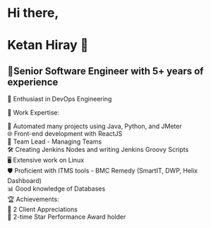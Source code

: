 # Hi there,
# Ketan Hiray 👋
## 💼Senior Software Engineer with 5+ years of experience                                                                                                                                                        
🚀 Enthusiast in DevOps Engineering                                                                                                                                                                                    

🔧 Work Expertise:                                                                                                                                                                                                     

🔁 Automated many projects using Java, Python, and JMeter                                                                                                                                                              
🌐 Front-end development with ReactJS                                                                                                                                                                                  
👥 Team Lead - Managing Teams                                                                                                                                                                                          
🛠️ Creating Jenkins Nodes and writing Jenkins Groovy Scripts                                                                                                                                                           
🖥️ Extensive work on Linux                                                                                                                                                                                             
🛡️ Proficient with ITMS tools - BMC Remedy (SmartIT, DWP, Helix Dashboard)                                                                                                                                             
📊 Good knowledge of Databases                                                                                                                                                                                         
🏆 Achievements:                                                                                                                                                                                                       
  🌟 2 Client Appreciations                                                                                                                                                                                            
  🌟 2-time Star Performance Award holder                                                                                                                                                                              
